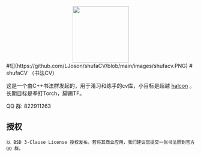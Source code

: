 
<div align=center><img width="150" height="150" src="https://github.com/LJoson/shufaCV/blob/main/images/shufacv.PNG"/></div>
#![](https://github.com/LJoson/shufaCV/blob/main/images/shufacv.PNG)
# shufaCV （书法CV）

这是一个由C++书法群发起的，用于淆习和练手的cv库，小目标是超越 [halcon](https://www.mvtec.com/products/halcon) 。长期目标是拳打Torch，脚踢TF。

QQ 群: 822911263

## 授权

```
以 BSD 3-Clause License 授权发布。若将其商业应用，我们建议您提交一张书法照到官方 QQ 群。
```

